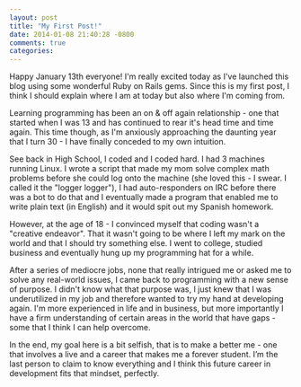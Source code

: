 ```yaml
---
layout: post
title: "My First Post!"
date: 2014-01-08 21:40:28 -0800
comments: true
categories: 
---
```


Happy January 13th everyone!  I'm really excited today as I've launched this blog using some wonderful Ruby on Rails gems.  Since this is my first post, I think I should explain where I am at today but also where I'm coming from.

Learning programming has been an on & off again relationship - one that started when I was 13 and has continued to rear it's head time and time again.  This time though, as I'm anxiously approaching the daunting year that I turn 30 - I have finally conceded to my own intuition.  

See back in High School, I coded and I coded hard.  I had 3 machines running Linux. I wrote a script that made my mom solve complex math problems before she could log onto the machine (she loved this - I swear.  I called it the "logger logger"), I had auto-responders on IRC before there was a bot to do that and I eventually made a program that enabled me to write plain text (in English) and it would spit out my Spanish homework.  

However, at the age of 18 - I convinced myself that coding wasn't a "creative endeavor".  That it wasn't going to be where I left my mark on the world and that I should try something else.  I went to college, studied business and eventually hung up my programming hat for a while. 

After a series of mediocre jobs, none that really intrigued me or asked me to solve any real-world issues, I came back to programming with a new sense of purpose.  I didn't know what that purpose was, I just knew that I was underutilized in my job and therefore wanted to try my hand at developing again.  I'm more experienced in life and in business, but more importantly I have a firm understanding of certain areas in the world that have gaps - some that I think I can help overcome.  

In the end, my goal here is a bit selfish, that is to make a better me - one that involves a live and a career that makes me a forever student.  I’m the last person to claim to know everything and I think this future career in development fits that mindset, perfectly. 